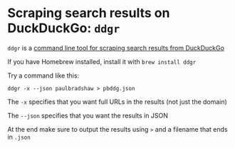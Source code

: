 # Scraping search results on DuckDuckGo: `ddgr`

`ddgr` is a [command line tool for scraping search results from DuckDuckGo](https://github.com/jarun/ddgr)

If you have Homebrew installed, install it with `brew install ddgr` 

Try a command like this:

`ddgr -x --json paulbradshaw > pbddg.json`

The `-x` specifies that you want full URLs in the results (not just the domain)

The `--json` specifies that you want the results in JSON

At the end make sure to output the results using `>` and a filename that ends in `.json`
